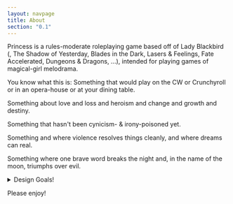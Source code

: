 ```yaml
---
layout: navpage
title: About
section: "0.1"
---
```


Princess is a rules-moderate roleplaying game based off of Lady Blackbird
(, The Shadow of Yesterday, Blades in the Dark, Lasers & Feelings, Fate Accelerated, Dungeons & Dragons, ...),
intended for playing games of magical-girl melodrama.

You know what this is: Something that would play on the CW or Crunchyroll or in an opera-house or at your dining table.

Something about love and loss and heroism and change and growth and destiny.

Something that hasn't been cynicism- & irony-poisoned yet.

Something and where violence resolves things cleanly, and where dreams can real.

Something where one brave word breaks the night and, in the name of the moon, triumphs over evil.

<details>
  <summary>Design Goals!</summary>

{%- capture md -%}
## Design Goals

Or: why should you play this game instead of some other game.

Of course you should play other games! Especially the ones which inspired this one! And others!
But here are some things that this game tries to do which you might enjoy:
* It tells a story first.
  Because the core mechanic is a conversation about a shared fictional world, this is often called fiction-first gaming.
* It gives you tools to tell your story.
  Magic and rules light games are hard to combine, because none of us have intuitions about it.
  Genre expectations might be fuzzy, because "action" and "emotional vulnerability" could go to dark places.
  Heck, passionate characters can have a difficult time meshing at the table.
  This game tries to fix those problems.
* It exhibits modern RPG sensibilities (or at least, my RPG sensibilities).
  The rules should support the theme.
  Dice aren't that interesting, and should keep things moving.
  Short core rules. No spreadsheets. Few traps (sorry).
  Characters should come alive through play.
  Use your words.
{%- endcapture -%}

{{ md | markdownify | liquify}}

</details>

Please enjoy!
